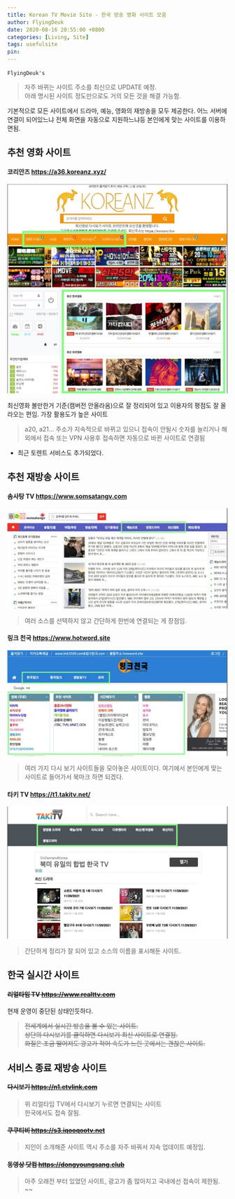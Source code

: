 ```yaml
---
title: Korean TV Movie Site - 한국 방송 영화 사이트 모음
author: FlyingDeuk
date: 2020-08-16 20:55:00 +0800
categories: [Living, Site]
tags: usefulsite
pin:
---
```


`FlyingDeuk's`
> 자주 바뀌는 사이트 주소를 최신으로 UPDATE 예정.<br>
아래 명시된 사이트 정도만으로도 거의 모든 것을 해결 가능함.<br>

기본적으로 모든 사이트에서 드라마, 예능, 영화의 재방송을 모두 제공한다. 어느 서버에 연결이 되어있느냐 전체 화면을 자동으로 지원하느냐등 본인에게 맞는 사이트를 이용하면됨.

## 추천 영화 사이트

#### 코리안즈 <https://a36.koreanz.xyz/>
![site](/img/living/site/site1.jpg)

최신영화 볼만한거 기준(캠버전 안올라옴)으로 잘 정리되어 있고 이용자의 평점도 잘 올라오는 편임. 가장 활용도가 높은 사이트
> a20, a21... 주소가 지속적으로 바뀌고 있으니 접속이 안될시 숫자를 늘리거나 해외에서 접속 또는 VPN 사용후 접속하면 자동으로 바뀐 사이트로 연결됨<br>
- 최근 토렌트 서비스도 추가되었다.


## 추천 재방송 사이트

#### 솜사탕 TV <https://www.somsatangv.com>
![site](/img/living/site/site4.jpg)

> 여러 소스를 선택하지 않고 간단하게 한번에 연결되는 게 장점임.

#### 링크 천국  <https://www.hotword.site>
![site](/img/living/site/site3.jpg)

> 여러 가지 다시 보기 사이트들을 모아놓은 사이트이다. 여기에서 본인에게 맞는 사이트로 들어가서 북마크 하면 되겠다.



#### 타키 TV <https://t1.takitv.net/>
![site](/img/living/site/site2.jpg)

> 간단하게 정리가 잘 되어 있고 소스의 이름을 표시해둔 사이트.

## 한국 실시간 사이트

#### ~~리얼타임 TV <https://www.realttv.com>~~
현재 운영이 중단된 상태인듯하다.
> ~~전세계에서 실시간 방송을 볼 수 있는 사이트.<br>
상단의 다시보기를 클릭하면 다시보기 최신 사이트로 연결됨. <br> 화질은 조금 떨어져도 광고가 적어 속도가 느린 곳에서는 괜찮은 사이트.~~

## 서비스 종료 재방송 사이트

#### ~~다시보기 <https://n1.etvlink.com>~~
>위 리얼타임 TV에서 다시보기 누르면 연결되는 사이트<br>
한국에서도 접속 잘됨.

#### ~~쿠쿠티비 <https://s3.iqooqootv.net>~~
>지인이 소개해준 사이트 역시 주소를 자주 바꿔서 지속 업데이트 예정임.

#### ~~동영상 닷컴 <https://dongyoungsang.club>~~
> 아주 오래전 부터 있었던 사이트, 광고가 좀 많아지고 국내에선 접속이 제한됨.<br> ~~
